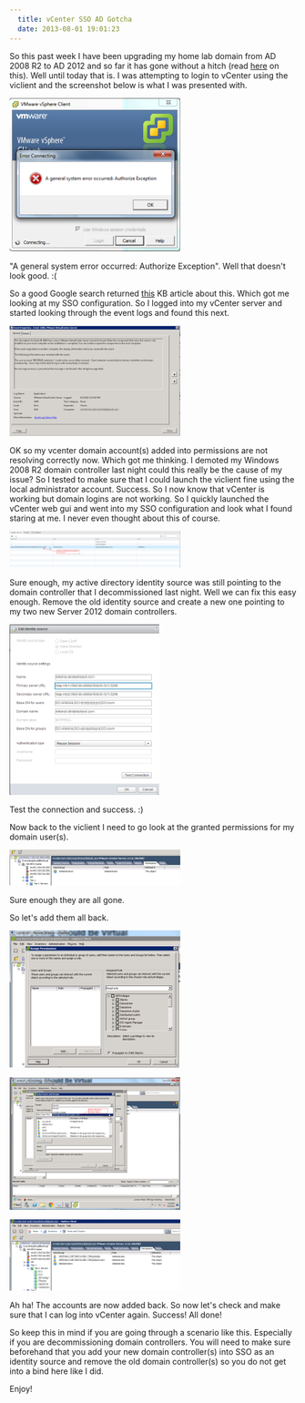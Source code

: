 ```yaml
---
  title: vCenter SSO AD Gotcha
  date: 2013-08-01 19:01:23
---
```


So this past week I have been upgrading my home lab domain from AD 2008
R2 to AD 2012 and so far it has gone without a hitch (read
[here](https://everythingshouldbevirtual.com/server-2012-ad-upgrade-notes "http\://everythingshouldbevirtual.com/server-2012-ad-upgrade-notes")
on this). Well until today that is. I was attempting to login to vCenter
using the viclient and the screenshot below is what I was presented
with.

![13-21-32](../../assets/13-21-32-300x270.png)

"A general system error occurred: Authorize Exception". Well that
doesn't look good. :(

So a good Google search returned [this](http://kb.vmware.com/selfservice/microsites/search.do?language=en_US&cmd=displayKC&externalId=1015639 "http\://kb.vmware.com/selfservice/microsites/search.do?language=en_US&cmd=displayKC&externalId=1015639")
KB article about this. Which got me looking at my SSO configuration. So I
logged into my vCenter server and started looking through the event logs
and found this next.

![14-01-50](../../assets/14-01-50-300x194.png)

OK so my vcenter domain account(s) added into permissions are not
resolving correctly now. Which got me thinking. I demoted my Windows
2008 R2 domain controller last night could this really be the cause of
my issue? So I tested to make sure that I could launch the viclient fine
using the local administrator account. Success. So I now know that
vCenter is working but domain logins are not working. So I quickly
launched the vCenter web gui and went into my SSO configuration and look
what I found staring at me. I never even thought about this of course.

![13-25-41](../../assets/13-25-41-300x65.png)

Sure enough, my active directory identity source was still pointing to
the domain controller that I decommissioned last night. Well we can fix
this easy enough. Remove the old identity source and create a new one
pointing to my two new Server 2012 domain controllers.

![13-27-07](../../assets/13-27-07-263x300.png)

Test the connection and success. :)

Now back to the viclient I need to go look at the granted permissions
for my domain user(s).

![14-03-35](../../assets/14-03-35-300x63.png)

Sure enough they are all gone.

So let's add them all back.

![14-03-48](../../assets/14-03-48-300x241.png)

![14-03-56](../../assets/14-03-56-300x233.png)

![14-04-41](../../assets/14-04-41-300x125.png)

Ah ha! The accounts are now added back. So now let's check and make
sure that I can log into vCenter again. Success! All done!

So keep this in mind if you are going through a scenario like this.
Especially if you are decommissioning domain controllers. You will need
to make sure beforehand that you add your new domain controller(s) into
SSO as an identity source and remove the old domain controller(s) so you
do not get into a bind here like I did.

Enjoy!
